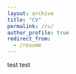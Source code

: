 ```yaml
---
layout: archive
title: "CV"
permalink: /cv/
author_profile: true
redirect_from:
  - /resume
---
```


test test
